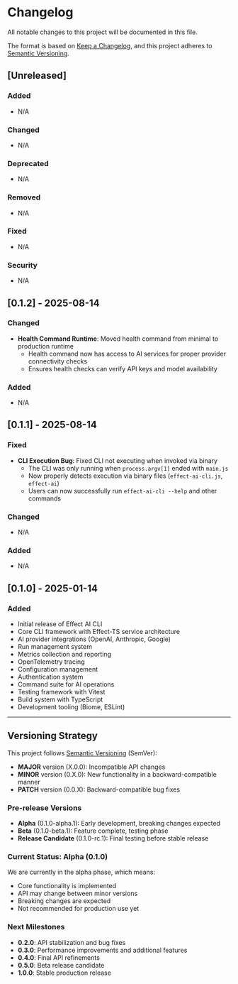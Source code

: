 # Changelog

All notable changes to this project will be documented in this file.

The format is based on [Keep a Changelog](https://keepachangelog.com/en/1.0.0/),
and this project adheres to [Semantic Versioning](https://semver.org/spec/v2.0.0.html).

## [Unreleased]

### Added
- N/A

### Changed
- N/A

### Deprecated
- N/A

### Removed
- N/A

### Fixed
- N/A

### Security
- N/A

## [0.1.2] - 2025-08-14

### Changed
- **Health Command Runtime**: Moved health command from minimal to production runtime
  - Health command now has access to AI services for proper provider connectivity checks
  - Ensures health checks can verify API keys and model availability

### Added
- N/A

## [0.1.1] - 2025-08-14

### Fixed
- **CLI Execution Bug**: Fixed CLI not executing when invoked via binary
  - The CLI was only running when `process.argv[1]` ended with `main.js`
  - Now properly detects execution via binary files (`effect-ai-cli.js`, `effect-ai`)
  - Users can now successfully run `effect-ai-cli --help` and other commands

### Changed
- N/A

### Added
- N/A

## [0.1.0] - 2025-01-14

### Added
- Initial release of Effect AI CLI
- Core CLI framework with Effect-TS service architecture
- AI provider integrations (OpenAI, Anthropic, Google)
- Run management system
- Metrics collection and reporting
- OpenTelemetry tracing
- Configuration management
- Authentication system
- Command suite for AI operations
- Testing framework with Vitest
- Build system with TypeScript
- Development tooling (Biome, ESLint)

---

## Versioning Strategy

This project follows [Semantic Versioning](https://semver.org/) (SemVer):

- **MAJOR** version (X.0.0): Incompatible API changes
- **MINOR** version (0.X.0): New functionality in a backward-compatible manner
- **PATCH** version (0.0.X): Backward-compatible bug fixes

### Pre-release Versions

- **Alpha** (0.1.0-alpha.1): Early development, breaking changes expected
- **Beta** (0.1.0-beta.1): Feature complete, testing phase
- **Release Candidate** (0.1.0-rc.1): Final testing before stable release

### Current Status: Alpha (0.1.0)

We are currently in the alpha phase, which means:
- Core functionality is implemented
- API may change between minor versions
- Breaking changes are expected
- Not recommended for production use yet

### Next Milestones

- **0.2.0**: API stabilization and bug fixes
- **0.3.0**: Performance improvements and additional features
- **0.4.0**: Final API refinements
- **0.5.0**: Beta release candidate
- **1.0.0**: Stable production release
